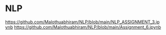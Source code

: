 # NLP
https://github.com/Malothuabhiram/NLP/blob/main/NLP_ASSIGNMENT_3.ipynb
https://github.com/Malothuabhiram/NLP/blob/main/Assignment_6.ipynb
